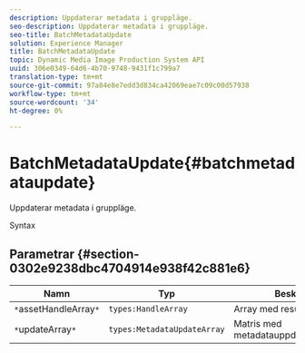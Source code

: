 ```yaml
---
description: Uppdaterar metadata i gruppläge.
seo-description: Uppdaterar metadata i gruppläge.
seo-title: BatchMetadataUpdate
solution: Experience Manager
title: BatchMetadataUpdate
topic: Dynamic Media Image Production System API
uuid: 306e0349-64d6-4b70-9748-9431f1c799a7
translation-type: tm+mt
source-git-commit: 97a84e8e7edd3d834ca42069eae7c09c00d57938
workflow-type: tm+mt
source-wordcount: '34'
ht-degree: 0%

---
```



# BatchMetadataUpdate{#batchmetadataupdate}

Uppdaterar metadata i gruppläge.

Syntax

## Parametrar {#section-0302e9238dbc4704914e938f42c881e6}

| Namn | Typ | Beskrivning |
|---|---|---|
| `*`assetHandleArray`*` | `types:HandleArray` | Array med resurshandtag. |
| `*`updateArray`*` | `types:MetadataUpdateArray` | Matris med metadatauppdateringshandtag. |

